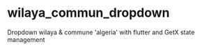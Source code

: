 # wilaya_commun_dropdown
Dropdown wilaya &amp; commune 'algeria' with flutter and GetX state management
